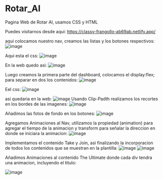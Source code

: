 # Rotar_AI
Pagina Web de Rotar AI, usamos CSS y HTML

Puedes visitarnos desde aqui: https://classy-frangollo-ab69ab.netlify.app/

aqui colocamos nuestro nav, creamos las listas y los botones respectivos: 
![image](https://github.com/user-attachments/assets/cd685092-c302-4c71-9233-9fd53ebeba05)

Aqui esta el css:
![image](https://github.com/user-attachments/assets/9ef93f33-5330-46fd-9fa4-e71481b1cc0a)

En la web quedo asi: 
![image](https://github.com/user-attachments/assets/fc459f4b-deb5-4574-8de0-2d93c08f3865)

Luego creamos la primera parte del dashboard, colocamos el display:flex; para separar en dos los contenidos:
![image](https://github.com/user-attachments/assets/62032f78-8499-4939-9b4e-62827dd485dc)

Eel css:
![image](https://github.com/user-attachments/assets/2966c313-9462-419e-ac10-dbd857dcb4aa)

asi quedaria en la web:
![image](https://github.com/user-attachments/assets/2614b2e0-bed0-499b-a8d2-ce1767c529cf)
Usando Clip-Padth realizamos los recortes en los bordes de las imagenes:
![image](https://github.com/user-attachments/assets/5e8c5b7d-ec6a-4cef-b5ec-361f2e38632c)

Añadimos las fotos de fondo en los botones:
![image](https://github.com/user-attachments/assets/f73d3e26-7cf1-4463-8711-0cae94863546)

Agregamos Animaciones al Nav, utilizamos la propiedad (animation) para agregar el tiempo de la animacion y transform para señalar la direccion en donde se iniciara la animacíon: 
![image](https://github.com/user-attachments/assets/5988021c-c020-47c1-b7af-d632b45eeb5f)

Implementamos el contenido Take y Join, asi finalizando la incorporacíon de todos los contenidos que se muestran en la plantilla:
![image](https://github.com/user-attachments/assets/afdb3249-685d-4055-b483-686ea09910ea)
![image](https://github.com/user-attachments/assets/4c18c81d-ce7b-4774-aafa-cbd53be24069)

Añadimos Animaciones al contenido The Ultimate donde cada div tendra una animacion, incluyendo el titulo:

![image](https://github.com/user-attachments/assets/4001ff8f-e79e-4bb3-a070-85d965575956)
